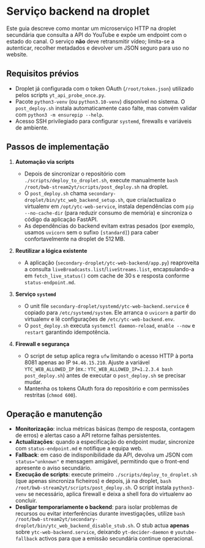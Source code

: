 # Serviço backend na droplet

Este guia descreve como montar um microserviço HTTP na droplet secundária que consulta a API do YouTube e expõe um endpoint com o estado do canal. O serviço **não** deve retransmitir vídeo; limita-se a autenticar, recolher metadados e devolver um JSON seguro para uso no website.

## Requisitos prévios

- Droplet já configurada com o token OAuth (`/root/token.json`) utilizado pelos scripts `yt_api_probe_once.py`.
- Pacote `python3-venv` (ou `python3.10-venv`) disponível no sistema. O `post_deploy.sh` instala automaticamente caso falte, mas convém validar com `python3 -m ensurepip --help`.
- Acesso SSH privilegiado para configurar `systemd`, firewalls e variáveis de ambiente.

## Passos de implementação

1. **Automação via scripts**
   - Depois de sincronizar o repositório com `./scripts/deploy_to_droplet.sh`, execute manualmente `bash /root/bwb-stream2yt/scripts/post_deploy.sh` na droplet.
   - O `post_deploy.sh` chama `secondary-droplet/bin/ytc_web_backend_setup.sh`, que cria/actualiza o virtualenv em `/opt/ytc-web-service`, instala dependências com `pip --no-cache-dir` (para reduzir consumo de memória) e sincroniza o código da aplicação FastAPI.
   - As dependências do backend evitam extras pesados (por exemplo, usamos `uvicorn` sem o sufixo `[standard]`) para caber confortavelmente na droplet de 512 MB.

2. **Reutilizar a lógica existente**
   - A aplicação (`secondary-droplet/ytc-web-backend/app.py`) reaproveita a consulta `liveBroadcasts.list`/`liveStreams.list`, encapsulando-a em `fetch_live_status()` com cache de 30 s e resposta conforme `status-endpoint.md`.

3. **Serviço `systemd`**
   - O unit file `secondary-droplet/systemd/ytc-web-backend.service` é copiado para `/etc/systemd/system`. Ele arranca o `uvicorn` a partir do virtualenv e lê configurações de `/etc/ytc-web-backend.env`.
   - O `post_deploy.sh` executa `systemctl daemon-reload`, `enable --now` e `restart` garantindo idempotência.

4. **Firewall e segurança**
   - O script de setup aplica regra `ufw` limitando o acesso HTTP à porta 8081 apenas ao IP `94.46.15.210`. Ajuste a variável `YTC_WEB_ALLOWED_IP` (ex.: `YTC_WEB_ALLOWED_IP=1.2.3.4 bash post_deploy.sh`) antes de executar o `post_deploy.sh` se precisar mudar.
   - Mantenha os tokens OAuth fora do repositório e com permissões restritas (`chmod 600`).

## Operação e manutenção

- **Monitorização**: inclua métricas básicas (tempo de resposta, contagem de erros) e alertas caso a API retorne falhas persistentes.
- **Actualizações**: quando a especificação do endpoint mudar, sincronize com `status-endpoint.md` e notifique a equipa web.
- **Fallback**: em caso de indisponibilidade da API, devolva um JSON com `status="unknown"` e mensagem amigável, permitindo que o front-end apresente o aviso secundário.
- **Execução de scripts**: execute primeiro `./scripts/deploy_to_droplet.sh` (que apenas sincroniza ficheiros) e depois, já na droplet, `bash /root/bwb-stream2yt/scripts/post_deploy.sh`. O script instala `python3-venv` se necessário, aplica firewall e deixa a shell fora do virtualenv ao concluir.
- **Desligar temporariamente o backend**: para isolar problemas de recursos ou evitar interferências durante investigações, utilize `bash /root/bwb-stream2yt/secondary-droplet/bin/ytc_web_backend_disable_stub.sh`. O stub actua **apenas** sobre `ytc-web-backend.service`, deixando `yt-decider-daemon` e `youtube-fallback` activos para que a emissão secundária continue operacional.

